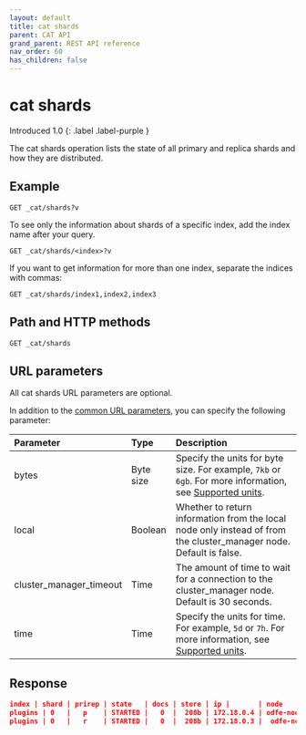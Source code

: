 ```yaml
---
layout: default
title: cat shards
parent: CAT API
grand_parent: REST API reference
nav_order: 60
has_children: false
---
```


# cat shards
Introduced 1.0
{: .label .label-purple }

The cat shards operation lists the state of all primary and replica shards and how they are distributed.

## Example

```
GET _cat/shards?v
```

To see only the information about shards of a specific index, add the index name after your query.

```
GET _cat/shards/<index>?v
```

If you want to get information for more than one index, separate the indices with commas:

```
GET _cat/shards/index1,index2,index3
```

## Path and HTTP methods

```
GET _cat/shards
```

## URL parameters

All cat shards URL parameters are optional.

In addition to the [common URL parameters]({{site.url}}{{site.baseurl}}/opensearch/rest-api/cat/index), you can specify the following parameter:

Parameter | Type | Description
:--- | :--- | :---
bytes | Byte size | Specify the units for byte size. For example, `7kb` or `6gb`. For more information, see [Supported units]({{site.url}}{{site.baseurl}}/opensearch/units/).
local | Boolean | Whether to return information from the local node only instead of from the cluster_manager node. Default is false.
cluster_manager_timeout | Time | The amount of time to wait for a connection to the cluster_manager node. Default is 30 seconds.
time | Time | Specify the units for time. For example, `5d` or `7h`. For more information, see [Supported units]({{site.url}}{{site.baseurl}}/opensearch/units/).


## Response

```json
index | shard | prirep | state   | docs | store | ip |       | node
plugins | 0   |   p    | STARTED |   0  |  208b | 172.18.0.4 | odfe-node1
plugins | 0   |   r    | STARTED |   0  |  208b | 172.18.0.3 |  odfe-node2          
```
